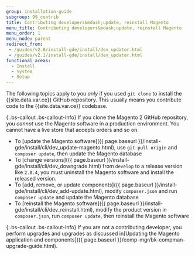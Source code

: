 ```yaml
---
group: installation-guide
subgroup: 99_contrib
title: Contributing developers&mdash;update, reinstall Magento
menu_title: Contributing developers&mdash;update, reinstall Magento
menu_order: 1
menu_node: parent
redirect_from:
 - /guides/v2.0/install-gde/install/dev_updater.html
 - /guides/v2.1/install-gde/install/dev_updater.html
functional_areas:
  - Install
  - System
  - Setup
---
```


The following topics apply to you *only* if you used `git clone` to install the {{site.data.var.ce}} GitHub repository. This usually means you contribute code to the {{site.data.var.ce}} codebase.

{:.bs-callout .bs-callout-info}
If you clone the Magento 2 GitHub repository, you <em>cannot</em> use the Magento software in a production environment. You cannot have a live store that accepts orders and so on.

*	To [update the Magento software]({{ page.baseurl }}/install-gde/install/cli/dev_update-magento.html), use `git pull origin` and `composer update`, then update the Magento database
*	To [change versions]({{ page.baseurl }}/install-gde/install/cli/dev_downgrade.html) from `develop` to a release version like `2.0.4`, you must uninstall the Magento software and install the released version.
*	To [add, remove, or update components]({{ page.baseurl }}/install-gde/install/cli/dev_add-update.html), modify `composer.json` and run `composer update` and update the Magento database
*	To [reinstall the Magento software]({{ page.baseurl }}/install-gde/install/cli/dev_reinstall.html), modify the product version in `composer.json`, run `composer update`, then reinstall the Magento software

{:.bs-callout .bs-callout-info}
If you are not a contributing developer, you perform upgrades and upgrades as discussed in[Updating the Magento application and components]({{ page.baseurl }}/comp-mgr/bk-compman-upgrade-guide.html).
